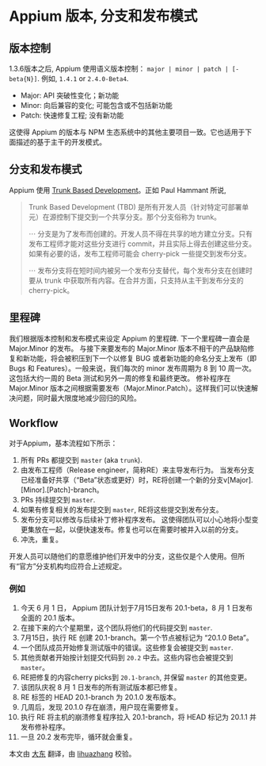 # Appium 版本, 分支和发布模式

## 版本控制

1.3.6版本之后, Appium 使用语义版本控制： `major | minor | patch | [-beta{N}]`. 例如, `1.4.1` or `2.4.0-Beta4`.
* Major: API 突破性变化；新功能
* Minor: 向后兼容的变化; 可能包含或不包括新功能
* Patch: 快速修复工程; 没有新功能

这使得 Appium 的版本与 NPM 生态系统中的其他主要项目一致。它也适用于下面描述的基于主干的开发模式。

## 分支和发布模式

Appium 使用 [Trunk Based Development](http://paulhammant.com/2013/04/05/what-is-trunk-based-development/)。正如 Paul Hammant 所说,

>Trunk Based Development (TBD) 是所有开发人员（针对特定可部署单元）在源控制下提交到一个共享分支。那个分支俗称为 trunk。
>
>⋯ 分支是为了发布而创建的。开发人员不得在共享的地方建立分支。只有发布工程师才能对这些分支进行 commit，并且实际上得去创建这些分支。如果有必要的话，发布工程师可能会 cherry-pick 一些提交到发布分支。
>
>⋯ 发布分支将在短时间内被另一个发布分支替代，每个发布分支在创建时要从 trunk 中获取所有内容。在合并方面，只支持从主干到发布分支的 cherry-pick。

## 里程碑

我们根据版本控制和发布模式来设定 Appium 的里程碑. 下一个里程碑一直会是 Major.Minor 的发布。 与接下来要发布的 Major.Minor 版本不相干的产品缺陷修复和新功能，将会被积压到下一个以修复 BUG 或者新功能的命名分支上发布（即 Bugs 和 Features）。一般来说，我们每次的 minor 发布周期为 8 到 10 周一次。这包括大约一周的 Beta 测试和另外一周的修复和最终更改。 修补程序在 Major.Minor 版本之间根据需要发布（Major.Minor.Patch）。这样我们可以快速解决问题，同时最大限度地减少回归的风险。

## Workflow

对于Appium，基本流程如下所示：

   1. 所有 PRs 都提交到 `master` (aka `trunk`).
   2. 由发布工程师（Release engineer，简称RE）来主导发布行为。 当发布分支已经准备好共享（“Beta”状态或更好）时，RE将创建一个新的分支v[Major].[Minor].[Patch]-branch。
   3. PRs 持续提交到 `master`.
   4. 如果有修复相关的发布提交到 `master`, RE将这些提交到发布分支。
   5. 发布分支可以修改与后续补丁修补程序发布。 这使得团队可以小心地将小型变更集放在一起，以便快速发布。修复也可以在需要时被并入以前的分支。
   6. 冲洗，重复。

开发人员可以随他们的意愿维护他们开发中的分支，这些仅是个人使用。但所有“官方”分支机构均应符合上述规定。

### 例如

   1. 今天 6 月 1 日， Appium 团队计划于7月15日发布 20.1-beta，8 月 1 日发布全面的 20.1 版本。
   2. 在接下来的六个星期里，这个团队将他们的代码提交到 `master`.
   3. 7月15日，执行 RE 创建 20.1-branch。第一个节点被标记为 “20.1.0 Beta”。
   4. 一个团队成员开始修复测试版中的错误。这些修复会被提交到 `master`.
   5. 其他贡献者开始按计划提交代码到 `20.2` 中去。这些内容也会被提交到 `master`。 
   6. RE把修复的内容cherry picks到 `20.1-branch`, 并保留 `master` 的其他变更。
   7. 该团队庆祝 8 月 1 日发布的所有测试版本都已修复。
   8. RE 标签的 HEAD 20.1-branch 为 20.1.0 发布版本。
   9. 几周后，发现 20.1.0 存在崩溃，用户现在需要修复。
   10. 执行 RE 将主机的崩溃修复程序拉入 20.1-branch，将 HEAD 标记为 20.1.1 并发布修补程序。
   11. 一旦 20.2 发布完毕，循环就会重复。

本文由 [大东](https://testerhome.com/Anikikun) 翻译，由 [lihuazhang](https://github.com/lihuazhang) 校验。
